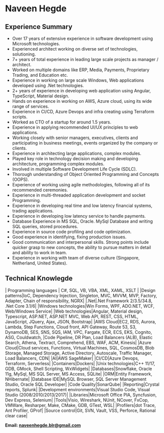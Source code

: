 # Naveen Hegde

## Experience Summary

* Over 17 years of extensive experience in software development using Microsoft technologies.
* Experienced architect working on diverse set of technologies, solutioning.
* 7+ years of total experience in leading large scale projects as manager / architect.
* Worked on multiple domains like ERP, Media, Payments, Proprietary Trading, and Education etc.
* Experience in working on large scale Windows, Web applications developed using .Net technologies.
* 2+ years of experience in developing web application using Angular, TypeScript, Material design.
* Hands on experience in working on AWS, Azure cloud, using its wide range of services.
* Experience in CI/CD, Azure Devops and infra creating using Terraform scripts.
* Worked as CTO of a startup for around 1.5 years.
* Experience in applying recommended UI/UX principles to web applications.
* Working closely with senior managers, executives, clients and participating in business meetings, events organized by the company or clients.
* Experience in architecting large applications, complex modules.
* Played key role in technology decision making and developing architecture, programming complex modules.
* Involved in multiple Software Development Life Cycle (SDLC).
* Thorough understanding of Object Oriented Programming and Concepts (OOPS).
* Experience of working using agile methodologies, following all of its recommended ceremonies.
* Experience in multi-threaded application development and socket Programming.
* Experience in developing real time and low latency financial systems, trading applications.
* Experience in developing low latency service to handle payments.
* Database Experience in MS SQL, Oracle. MySql Database and writing SQL queries, stored procedures.
* Experience in source code profiling and code optimization.
* Good experience in identifying, fixing production issues.
* Good communication and interpersonal skills. Strong points include quicker grasp to new concepts, the ability to pursue matters in detail and ability to work in team.
* Experience in working with team of diverse culture (Singapore, Netherland, United States).
 
## Technical Knowlegde

| Programming languages | C#, SQL, VB, VBA, XML, XAML, XSLT |
|Design patterns|IoC, Dependency Injection, Singleton, MVC, MVVM, MVP, Factory, Adapter, Chain of responsibility, NGRX|
|.Net|.Net Framework 2/3.5/34.8, .Net Core 3.1/6|
|Windows technologies|Win Forms, WPF, ADO.NET, WCF, Web/Windows Service|
|Web technologies|Angular, Material design, Typescript, ASP.NET, ASP.NET MVC, Web API, REST, CSS, HTML, JavaScript, JQuery, Ajax, JSON, Bootstrap|
|AWS Cloud|EC2, RDS, Aurora, Lambda, Step Functions, Cloud front, API Gateway, Route 53, S3, DynamoDB, SES, SNS, SQS, IAM, VPC, Fargate, ECR, ECS, EKS, Cognito, ASG, Couldwatch, |Code Pipeline, DR Plan, Load Balancers (ALB), Elastic Search, Athena, Textract, Comprehend, EBS, WAF, ACM, Kinesis|
|Azure Cloud|Cloud services, Functions, Virtual Machines, SQL, CosmosDB, Blob Storage, Managed Storage, Active Directory, Autoscale, Traffic Manager, Load Balancers, CDN|
|AI|AWS SageMaker|
|CI/CD|Azure Devops, Terraform, Serverless|
|Containers|Dockers|
|Unix technologies|C++ 11/17, GDB, GMock, Shell Scripting, WxWidgets|
|Databases|Snowflake, Oracle 11g, MySql, MS SQL Server, MS Access, SQLite|
|ORM|Entity Framework, NHibernate|
|Database IDE|MySQL Browser, SQL Server Management Studio, Oracle SQL Developer|
|Code Quality|SonarQube|
|Reporting|Crystal reports, Splunk|
|Development environments|Visual Studio Code, Visual Studio (2008/2010/2013/2017)|
|Libraries|Microsoft Office PIA, Syncfusion, Dev Express, Selenium|
|Tools|Visio, Wireshark, NUnit, NCover, FxCop, VMWare, Resharper, Make, CMake, GDB, GTest, WSL|
|Profilers|dot Trace, Ant Profiler, GProf|
|Source control|Git, SVN, Vault, VSS, Perforce, Rational clear case|

**Email: naveenhegde.blr@gmail.com**


